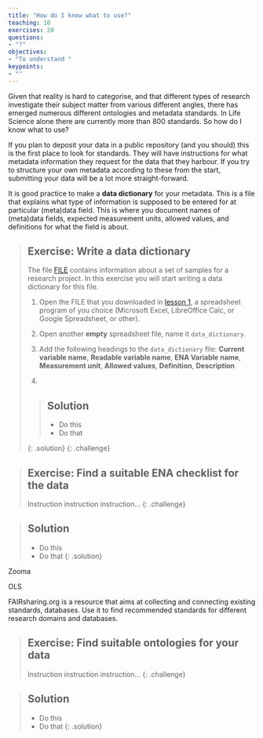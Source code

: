 ```yaml
---
title: "How do I know what to use?"
teaching: 10
exercises: 20
questions:
- "?"
objectives:
- "To understand "
keypoints:
- ""
---
```


Given that reality is hard to categorise, and that different types of research investigate their subject matter from various different angles, there has emerged numerous different ontologies and metadata standards. In Life Science alone there are currently more than 800 standards. So how do I know what to use?

If you plan to deposit your data in a public repository (and you should) this is the first place to look for standards. They will have instructions for what metadata information they request for the data that they harbour. If you try to structure your own metadata according to these from the start, submitting your data will be a lot more straight-forward.

It is good practice to make a **data dictionary** for your metadata. This is a file that explains what type of information is supposed to be entered for at particular (meta)data field. This is where you document names of (meta)data fields, expected measurement units, allowed values, and definitions for what the field is about.

> ## Exercise: Write a data dictionary
>
> The file [FILE]() contains information about a set of samples for a research project. In this exercise you will start writing a data dictionary for this file.
> 1. Open the FILE that you downloaded in [lesson 1](01-what-is-the-problem), a spreadsheet program of you choice (Microsoft Excel, LibreOffice Calc, or Google Spreadsheet, or other).
> 2. Open another **empty** spreadsheet file, name it `data_dictionary`.
> 3. Add the following headings to the `data_dictionary` file:
> **Current variable name**, **Readable variable name**,	**ENA Variable name**,	**Measurement unit**,	**Allowed values**,	**Definition**,	**Description**
>
> 4.
>
> > ## Solution
> >
> > * Do this
> > * Do that
> >
> {: .solution}
{: .challenge}


> ## Exercise: Find a suitable ENA checklist for the data
>
> Instruction instruction instruction…
{: .challenge}

> ## Solution
>
> * Do this
> * Do that
{: .solution}

Zooma

OLS

FAIRsharing.org is a resource that aims at collecting and connecting existing standards, databases. Use it to find recommended standards for different research domains and databases.


> ## Exercise: Find suitable ontologies for your data
>
> Instruction instruction instruction…
{: .challenge}

> ## Solution
>
> * Do this
> * Do that
{: .solution}
